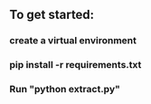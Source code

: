 ## To get started:

### create a virtual environment
### pip install -r requirements.txt

### Run "python extract.py" 